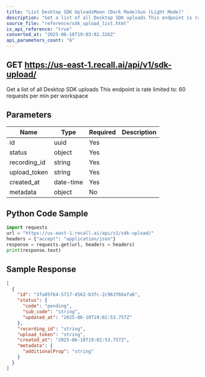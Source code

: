 ```yaml
---
title: "List Desktop SDK UploadsMoon (Dark Mode)Sun (Light Mode)"
description: "Get a list of all Desktop SDK uploads This endpoint is rate limited to: 60 requests per min per workspace"
source_file: "reference/sdk_upload_list.html"
is_api_reference: "true"
converted_at: "2025-06-10T19:03:02.326Z"
api_parameters_count: "6"
---
```

## GET https://us-east-1.recall.ai/api/v1/sdk-upload/

Get a list of all Desktop SDK uploads This endpoint is rate limited to: 60 requests per min per workspace

## Parameters

| Name | Type | Required | Description |
| --- | --- | --- | --- |
| id | uuid | Yes |  |
| status | object | Yes |  |
| recording_id | string | Yes |  |
| upload_token | string | Yes |  |
| created_at | date-time | Yes |  |
| metadata | object | No |  |

## Python Code Sample

```python
import requests
url = "https://us-east-1.recall.ai/api/v1/sdk-upload/"
headers = {"accept": "application/json"}
response = requests.get(url, headers = headers)
print(response.text)
```

## Sample Response

```json
[
  {
    "id": "3fa85f64-5717-4562-b3fc-2c963f66afa6",
    "status": {
      "code": "pending",
      "sub_code": "string",
      "updated_at": "2025-06-10T19:02:53.757Z"
    },
    "recording_id": "string",
    "upload_token": "string",
    "created_at": "2025-06-10T19:02:53.757Z",
    "metadata": {
      "additionalProp": "string"
    }
  }
]
```
